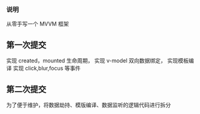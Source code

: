 ### 说明

从零手写一个 MVVM 框架

## 第一次提交

实现 created，mounted 生命周期，
实现 v-model 双向数据绑定，
实现模板编译
实现 click,blur,focus 等事件

## 第二次提交

为了便于维护，将数据劫持、模版编译、数据监听的逻辑代码进行拆分
